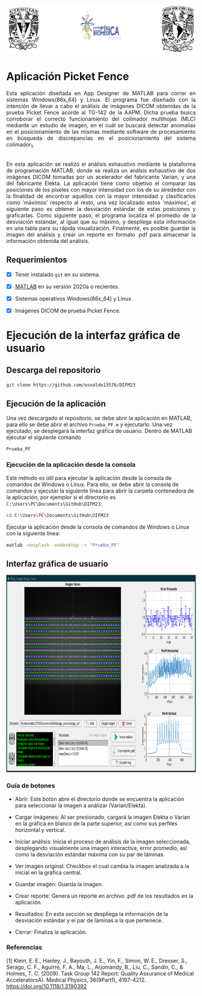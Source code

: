 <p align="center">
	<img src="./icon/portada.png" width="636" height="131" alt="UNAM LOGO" />  
</p>

# Aplicación Picket Fence
<div align="justify"> 
Esta aplicación diseñada en App Designer de MATLAB para correr en sistemas Windows(86x_64) y Linux. El programa fue diseñado con la intención de llevar a cabo el análisis de imágenes DICOM obtenidas de la prueba Picket Fence
acorde al TG-142 de la AAPM. Dicha prueba busca corroborar el correcto funcionamiento del colimador multihojas (MLC) mediante un estudio de imagen, en el cuál se buscará detectar anomalías en el posicionamiento
de las mismas mediante software de procesamiento en búsqueda de discrepancias en el posicionamiento del sistema colimador<sub>1</sub>.

<br />
<br />

En esta aplicación se realizó el análisis exhaustivo mediante la plataforma de programación MATLAB, donde se realiza un análsis exhaustivo de dos imágenes DICOM tomadas por un acelerador del fabricante Varian, y una
del fabricante Elekta. La aplicación tiene como objetivo el comparar las posiciones de los pixeles con mayor intensidad con los de su alrededor con la finalidad de encontrar aquellos con la mayor intensidad y 
clasificarlos como 'máximos' respecto al resto, una vez localizado estos 'máximos', el siguiente paso es obtener la desviación estándar de estas posiciones y graficarlas. Como siguiente paso, el programa localiza
el promedio de la desviación estándar, al igual que su máximo, y despliega esta información en una tabla para su rápida visualización. Finalmente, es posible guardar la imagen del análisis y crear un reporte en 
formato .pdf para almacenar la información obtenida del análisis.

</div>

## Requerimientos 

- [x] Tener instalado `git` en su sistema.
- [x] [MATLAB](https://la.mathworks.com/store/)  en su versión 2020a o recientes.
- [x] Sistemas operativos Windows(86x_64) y Linux.
- [x] Imágenes DICOM de prueba Picket Fence.


# Ejecución de la interfaz gráfica de usuario
## Descarga del repositorio
```sh
git clone https://github.com/osvaldo13576/DIFM23
```
## Ejecución de la aplicación
Una vez descargado el repositorio, se debe abrir la aplicación en MATLAB, para ello se debe abrir el archivo `Prueba_PF.m` y ejecutarlo. Una vez ejecutado, se desplegará la interfaz gráfica de usuario. Dentro de MATLAB ejecutar el siguiente comando
```sh
Prueba_PF
```
### Ejecución de la aplicación desde la consola
Este método es útil para ejecutar la aplicación desde la consola de comandos de Windows o Linux. Para ello, se debe abrir la consola de comandos y ejecutar la siguiente línea para abrir la carpeta contenedora de la aplicación, por ejemplor si el directorio es `C:\Users\PC\Documents\GitHub\DIFM23`:
```sh
cd C:\Users\PC\Documents\GitHub\DIFM23
```
Ejecutar la aplicación desde la consola de comandos de Windows o Linux con la siguiente línea:
```sh
matlab -nosplash -nodesktop -r "Prueba_PF"
```

## Interfaz gráfica de usuario
<p align="center">
	<img src="./icon/gui.png" width="884" height="523" alt="GUI" />  
</p>





### Guía de botones

- Abrir: Este botón abre el directorio donde se encuentra la aplicación para seleccionar la imagen a análizar (Varian/Elekta).

- Cargar imágenes: Al ser presionado, cargará la imagen Elekta o Varian en la gráfica en blanco de la parte superior, así como sus perfiles horizontal y vertical.

- Iniciar análisis: Inicia el proceso de análisis de la imagen seleccionada, desplegando visualmente una imagen interactiva, error promedio, así como la desviación estándar máxima con su par de láminas. 

- Ver imagen original: Checkbox el cual cambia la imagen analizada a la inicial en la gráfica central.

- Guardar imagen: Guarda la imagen.

- Crear reporte: Genera un reporte en archivo .pdf de los resultados en la aplicación.

- Resultados: En esta sección se despliega la información de la desviación estándar y el par de láminas a la que pertenece.

- Cerrar: Finaliza la aplicación.

### Referencias

<a id="1">[1]</a>
Klein, E. E., Hanley, J., Bayouth, J. E., Yin, F., Simon, W. E., Dresser, S., Serago, C. F., Aguirre, F. A., Ma, L., Arjomandy, B., Liu, C., Sandin, C., & Holmes, T. C. (2009). Task Group 142 Report: Quality Assurance of Medical AcceleratorsA). Medical Physics, 36(9Part1), 4197-4212. https://doi.org/10.1118/1.3190392

